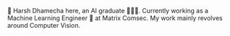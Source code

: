 👋 Harsh Dhamecha here, an AI graduate 👨🏻‍🎓. Currently working as a Machine Learning Engineer 🤖 at Matrix Comsec. My work mainly revolves around Computer Vision. 
<!---
harshdhamecha/harshdhamecha is a ✨ special ✨ repository because its `README.md` (this file) appears on your GitHub profile.
You can click the Preview link to take a look at your changes.
--->
